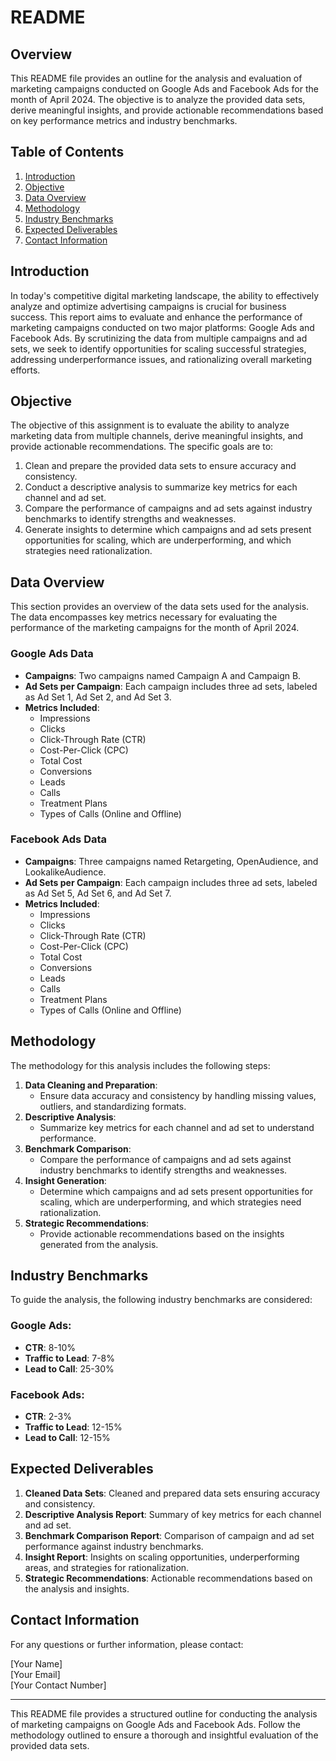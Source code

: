 # README

## Overview

This README file provides an outline for the analysis and evaluation of marketing campaigns conducted on Google Ads and Facebook Ads for the month of April 2024. The objective is to analyze the provided data sets, derive meaningful insights, and provide actionable recommendations based on key performance metrics and industry benchmarks.

## Table of Contents
1. [Introduction](#introduction)
2. [Objective](#objective)
3. [Data Overview](#data-overview)
4. [Methodology](#methodology)
5. [Industry Benchmarks](#industry-benchmarks)
6. [Expected Deliverables](#expected-deliverables)
7. [Contact Information](#contact-information)

## Introduction
In today's competitive digital marketing landscape, the ability to effectively analyze and optimize advertising campaigns is crucial for business success. This report aims to evaluate and enhance the performance of marketing campaigns conducted on two major platforms: Google Ads and Facebook Ads. By scrutinizing the data from multiple campaigns and ad sets, we seek to identify opportunities for scaling successful strategies, addressing underperformance issues, and rationalizing overall marketing efforts.

## Objective
The objective of this assignment is to evaluate the ability to analyze marketing data from multiple channels, derive meaningful insights, and provide actionable recommendations. The specific goals are to:
1. Clean and prepare the provided data sets to ensure accuracy and consistency.
2. Conduct a descriptive analysis to summarize key metrics for each channel and ad set.
3. Compare the performance of campaigns and ad sets against industry benchmarks to identify strengths and weaknesses.
4. Generate insights to determine which campaigns and ad sets present opportunities for scaling, which are underperforming, and which strategies need rationalization.

## Data Overview
This section provides an overview of the data sets used for the analysis. The data encompasses key metrics necessary for evaluating the performance of the marketing campaigns for the month of April 2024.

### Google Ads Data
- **Campaigns**: Two campaigns named Campaign A and Campaign B.
- **Ad Sets per Campaign**: Each campaign includes three ad sets, labeled as Ad Set 1, Ad Set 2, and Ad Set 3.
- **Metrics Included**:
  - Impressions
  - Clicks
  - Click-Through Rate (CTR)
  - Cost-Per-Click (CPC)
  - Total Cost
  - Conversions
  - Leads
  - Calls
  - Treatment Plans
  - Types of Calls (Online and Offline)

### Facebook Ads Data
- **Campaigns**: Three campaigns named Retargeting, OpenAudience, and LookalikeAudience.
- **Ad Sets per Campaign**: Each campaign includes three ad sets, labeled as Ad Set 5, Ad Set 6, and Ad Set 7.
- **Metrics Included**:
  - Impressions
  - Clicks
  - Click-Through Rate (CTR)
  - Cost-Per-Click (CPC)
  - Total Cost
  - Conversions
  - Leads
  - Calls
  - Treatment Plans
  - Types of Calls (Online and Offline)

## Methodology
The methodology for this analysis includes the following steps:
1. **Data Cleaning and Preparation**:
   - Ensure data accuracy and consistency by handling missing values, outliers, and standardizing formats.
2. **Descriptive Analysis**:
   - Summarize key metrics for each channel and ad set to understand performance.
3. **Benchmark Comparison**:
   - Compare the performance of campaigns and ad sets against industry benchmarks to identify strengths and weaknesses.
4. **Insight Generation**:
   - Determine which campaigns and ad sets present opportunities for scaling, which are underperforming, and which strategies need rationalization.
5. **Strategic Recommendations**:
   - Provide actionable recommendations based on the insights generated from the analysis.

## Industry Benchmarks
To guide the analysis, the following industry benchmarks are considered:

### Google Ads:
- **CTR**: 8-10%
- **Traffic to Lead**: 7-8%
- **Lead to Call**: 25-30%

### Facebook Ads:
- **CTR**: 2-3%
- **Traffic to Lead**: 12-15%
- **Lead to Call**: 12-15%

## Expected Deliverables
1. **Cleaned Data Sets**: Cleaned and prepared data sets ensuring accuracy and consistency.
2. **Descriptive Analysis Report**: Summary of key metrics for each channel and ad set.
3. **Benchmark Comparison Report**: Comparison of campaign and ad set performance against industry benchmarks.
4. **Insight Report**: Insights on scaling opportunities, underperforming areas, and strategies for rationalization.
5. **Strategic Recommendations**: Actionable recommendations based on the analysis and insights.

## Contact Information
For any questions or further information, please contact:

[Your Name]  
[Your Email]  
[Your Contact Number]

---

This README file provides a structured outline for conducting the analysis of marketing campaigns on Google Ads and Facebook Ads. Follow the methodology outlined to ensure a thorough and insightful evaluation of the provided data sets.
